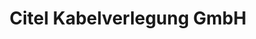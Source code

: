 ---
title: "Citel Kabelverlegung GmbH"
url: /korschenbroich/citel-kabelverlegung-gmbh/
shop: Allgemein
---